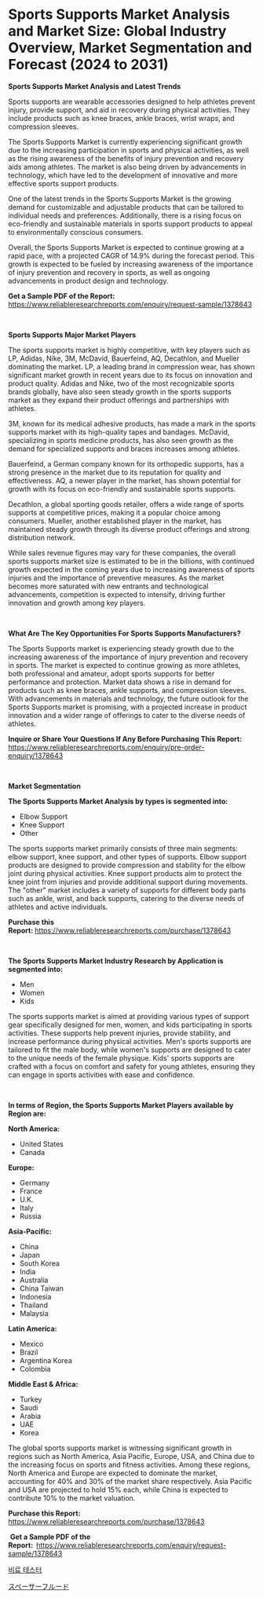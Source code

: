 <p><h1>Sports Supports Market Analysis and Market Size: Global Industry Overview, Market Segmentation and Forecast (2024 to 2031)</h1></p><p><strong>Sports Supports Market Analysis and Latest Trends</strong></p>
<p><p>Sports supports are wearable accessories designed to help athletes prevent injury, provide support, and aid in recovery during physical activities. They include products such as knee braces, ankle braces, wrist wraps, and compression sleeves.</p><p>The Sports Supports Market is currently experiencing significant growth due to the increasing participation in sports and physical activities, as well as the rising awareness of the benefits of injury prevention and recovery aids among athletes. The market is also being driven by advancements in technology, which have led to the development of innovative and more effective sports support products.</p><p>One of the latest trends in the Sports Supports Market is the growing demand for customizable and adjustable products that can be tailored to individual needs and preferences. Additionally, there is a rising focus on eco-friendly and sustainable materials in sports support products to appeal to environmentally conscious consumers.</p><p>Overall, the Sports Supports Market is expected to continue growing at a rapid pace, with a projected CAGR of 14.9% during the forecast period. This growth is expected to be fueled by increasing awareness of the importance of injury prevention and recovery in sports, as well as ongoing advancements in product design and technology.</p></p>
<p><strong>Get a Sample PDF of the Report:&nbsp;</strong> <a href="https://www.reliableresearchreports.com/enquiry/request-sample/1378643">https://www.reliableresearchreports.com/enquiry/request-sample/1378643</a></p>
<p>&nbsp;</p>
<p><strong>Sports Supports Major Market Players</strong></p>
<p><p>The sports supports market is highly competitive, with key players such as LP, Adidas, Nike, 3M, McDavid, Bauerfeind, AQ, Decathlon, and Mueller dominating the market. LP, a leading brand in compression wear, has shown significant market growth in recent years due to its focus on innovation and product quality. Adidas and Nike, two of the most recognizable sports brands globally, have also seen steady growth in the sports supports market as they expand their product offerings and partnerships with athletes.</p><p>3M, known for its medical adhesive products, has made a mark in the sports supports market with its high-quality tapes and bandages. McDavid, specializing in sports medicine products, has also seen growth as the demand for specialized supports and braces increases among athletes.</p><p>Bauerfeind, a German company known for its orthopedic supports, has a strong presence in the market due to its reputation for quality and effectiveness. AQ, a newer player in the market, has shown potential for growth with its focus on eco-friendly and sustainable sports supports.</p><p>Decathlon, a global sporting goods retailer, offers a wide range of sports supports at competitive prices, making it a popular choice among consumers. Mueller, another established player in the market, has maintained steady growth through its diverse product offerings and strong distribution network.</p><p>While sales revenue figures may vary for these companies, the overall sports supports market size is estimated to be in the billions, with continued growth expected in the coming years due to increasing awareness of sports injuries and the importance of preventive measures. As the market becomes more saturated with new entrants and technological advancements, competition is expected to intensify, driving further innovation and growth among key players.</p></p>
<p>&nbsp;</p>
<p><strong>What Are The Key Opportunities For Sports Supports Manufacturers?</strong></p>
<p><p>The Sports Supports market is experiencing steady growth due to the increasing awareness of the importance of injury prevention and recovery in sports. The market is expected to continue growing as more athletes, both professional and amateur, adopt sports supports for better performance and protection. Market data shows a rise in demand for products such as knee braces, ankle supports, and compression sleeves. With advancements in materials and technology, the future outlook for the Sports Supports market is promising, with a projected increase in product innovation and a wider range of offerings to cater to the diverse needs of athletes.</p></p>
<p><strong>Inquire or Share Your Questions If Any Before Purchasing This Report:</strong> <a href="https://www.reliableresearchreports.com/enquiry/pre-order-enquiry/1378643">https://www.reliableresearchreports.com/enquiry/pre-order-enquiry/1378643</a></p>
<p>&nbsp;</p>
<p><strong>Market Segmentation</strong></p>
<p><strong>The Sports Supports Market Analysis by types is segmented into:</strong></p>
<p><ul><li>Elbow Support</li><li>Knee Support</li><li>Other</li></ul></p>
<p><p>The sports supports market primarily consists of three main segments: elbow support, knee support, and other types of supports. Elbow support products are designed to provide compression and stability for the elbow joint during physical activities. Knee support products aim to protect the knee joint from injuries and provide additional support during movements. The "other" market includes a variety of supports for different body parts such as ankle, wrist, and back supports, catering to the diverse needs of athletes and active individuals.</p></p>
<p><strong>Purchase this Report:&nbsp;</strong><a href="https://www.reliableresearchreports.com/purchase/1378643">https://www.reliableresearchreports.com/purchase/1378643</a></p>
<p>&nbsp;</p>
<p><strong>The Sports Supports Market Industry Research by Application is segmented into:</strong></p>
<p><ul><li>Men</li><li>Women</li><li>Kids</li></ul></p>
<p><p>The sports supports market is aimed at providing various types of support gear specifically designed for men, women, and kids participating in sports activities. These supports help prevent injuries, provide stability, and increase performance during physical activities. Men's sports supports are tailored to fit the male body, while women's supports are designed to cater to the unique needs of the female physique. Kids' sports supports are crafted with a focus on comfort and safety for young athletes, ensuring they can engage in sports activities with ease and confidence.</p></p>
<p>&nbsp;</p>
<p><strong>In terms of Region, the Sports Supports Market Players available by Region are:</strong></p>
<p>
    <p> <strong> North America: </strong>
        <ul>
            <li>United States</li>
            <li>Canada</li>
        </ul>
        </p> 
    <p> <strong> Europe: </strong>
        <ul>
            <li>Germany</li>
            <li>France</li>
            <li>U.K.</li>
            <li>Italy</li>
            <li>Russia</li>
        </ul>
        </p> 
    <p> <strong> Asia-Pacific: </strong>
        <ul>
            <li>China</li>
            <li>Japan</li>
            <li>South Korea</li>
            <li>India</li>
            <li>Australia</li>
            <li>China Taiwan</li>
            <li>Indonesia</li>
            <li>Thailand</li>
            <li>Malaysia</li>
        </ul>
        </p> 
    <p> <strong> Latin America: </strong>
        <ul>
            <li>Mexico</li>
            <li>Brazil</li>
            <li>Argentina Korea</li>
            <li>Colombia</li>
        </ul>
        </p> 
    <p> <strong> Middle East & Africa: </strong>
        <ul>
            <li>Turkey</li>
            <li>Saudi</li>
            <li>Arabia</li>
            <li>UAE</li>
            <li>Korea</li>
        </ul>
    </p>
    </p>
<p><p>The global sports supports market is witnessing significant growth in regions such as North America, Asia Pacific, Europe, USA, and China due to the increasing focus on sports and fitness activities. Among these regions, North America and Europe are expected to dominate the market, accounting for 40% and 30% of the market share respectively. Asia Pacific and USA are projected to hold 15% each, while China is expected to contribute 10% to the market valuation.</p></p>
<p><strong>Purchase this Report: </strong><a href="https://www.reliableresearchreports.com/purchase/1378643">https://www.reliableresearchreports.com/purchase/1378643</a></p>
<p>&nbsp;<strong>Get a Sample PDF of the Report:&nbsp;&nbsp;</strong><a href="https://www.reliableresearchreports.com/enquiry/request-sample/1378643">https://www.reliableresearchreports.com/enquiry/request-sample/1378643</a></p>
<p><strong></strong></p>
<p><p><a href="https://medium.com/@lizaheller2023/%EB%B9%84%EB%A3%8C-%ED%85%8C%EC%8A%A4%ED%84%B0-%EC%8B%9C%EC%9E%A5-%EB%8F%99%ED%96%A5-%EB%B0%8F-%EC%8B%9C%EC%9E%A5-%EB%B6%84%EC%84%9D%EC%9D%80-2024-2031%EB%85%84%EA%B9%8C%EC%A7%80-%EC%98%88%EC%B8%A1%EB%90%A9%EB%8B%88%EB%8B%A4-76b8cddc3522">비료 테스터</a></p><p><a href="https://github.com/dzy793153605/Market-Research-Report-List-1/blob/main/84945803039.md">スペーサーフルード</a></p></p>